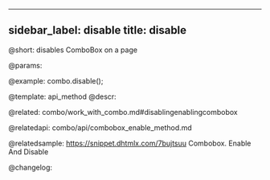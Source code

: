 
---
sidebar_label: disable
title: disable
---          

@short: disables ComboBox on a page


@params:




@example:
combo.disable();


@template: api_method
@descr:

@related: combo/work_with_combo.md#disablingenablingcombobox

@relatedapi:
combo/api/combobox_enable_method.md

@relatedsample:
https://snippet.dhtmlx.com/7bujtsuu	Combobox. Enable And Disable

@changelog:


